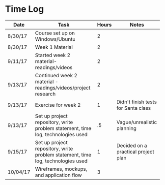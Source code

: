 # Time Log

| Date | Task | Hours | Notes|
|------|------|-------|------|
| 8/30/17| Course set up on Windows/Ubuntu| 2 | |
| 8/30/17| Week 1 Material| 2 | |
| 9/11/17| Started week 2 material- readings/videos| 2 | |
| 9/13/17 | Continued week 2 material -readings/videos/project research| 2 | |
| 9/13/17 | Exercise for week 2  | 1  | Didn't finish tests for Santa class | 
| 9/13/17| Set up project repository, write problem statement, time log, technologies used| .5 | Vague/unrealistic planning|
| 9/15/17| Set up project repository, write problem statement, time log, technologies used| 1 |Decided on a practical project plan |
| 10/04/17| Wireframes, mockups, and application flow| 3 | |
